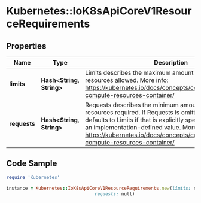 # Kubernetes::IoK8sApiCoreV1ResourceRequirements

## Properties

Name | Type | Description | Notes
------------ | ------------- | ------------- | -------------
**limits** | **Hash&lt;String, String&gt;** | Limits describes the maximum amount of compute resources allowed. More info: https://kubernetes.io/docs/concepts/configuration/manage-compute-resources-container/ | [optional] 
**requests** | **Hash&lt;String, String&gt;** | Requests describes the minimum amount of compute resources required. If Requests is omitted for a container, it defaults to Limits if that is explicitly specified, otherwise to an implementation-defined value. More info: https://kubernetes.io/docs/concepts/configuration/manage-compute-resources-container/ | [optional] 

## Code Sample

```ruby
require 'Kubernetes'

instance = Kubernetes::IoK8sApiCoreV1ResourceRequirements.new(limits: null,
                                 requests: null)
```


